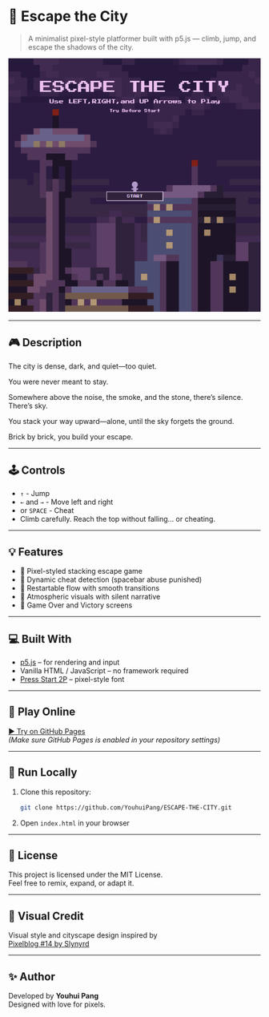 # 🌆 Escape the City

> A minimalist pixel-style platformer built with p5.js — climb, jump, and escape the shadows of the city.

![preview](./preview.png)

---

## 🎮 Description

The city is dense, dark, and quiet—too quiet.

You were never meant to stay.

Somewhere above the noise, the smoke, and the stone,
there’s silence. There’s sky.

You stack your way upward—alone, until the sky forgets the ground.

Brick by brick, you build your escape.

---

## 🕹️ Controls

- `↑` - Jump  
- `←` and `→` - Move left and right
- or `SPACE` - Cheat
- Climb carefully. Reach the top without falling… or cheating.

---

## 💡 Features

- 🌆 Pixel-styled stacking escape game
- 🧠 Dynamic cheat detection (spacebar abuse punished)
- 🔄 Restartable flow with smooth transitions
- 🎨 Atmospheric visuals with silent narrative
- 🏁 Game Over and Victory screens

---

## 💻 Built With

- [p5.js](https://p5js.org/) – for rendering and input
- Vanilla HTML / JavaScript – no framework required
- [Press Start 2P](https://fonts.google.com/specimen/Press+Start+2P) – pixel-style font

---

## 🚀 Play Online

[▶ Try on GitHub Pages](https://youhuipang.github.io/ESCAPE-THE-CITY/)  
_(Make sure GitHub Pages is enabled in your repository settings)_

---

## 📁 Run Locally

1. Clone this repository:
   ```bash
   git clone https://github.com/YouhuiPang/ESCAPE-THE-CITY.git
   ```
2. Open `index.html` in your browser

---


## 📄 License

This project is licensed under the MIT License.  
Feel free to remix, expand, or adapt it. 

---

## 🎨 Visual Credit

Visual style and cityscape design inspired by  
[Pixelblog #14 by Slynyrd](https://www.slynyrd.com/blog/2019/2/23/pixelblog-14-cityscapes)

---

## ✨ Author

Developed by **Youhui Pang**  
Designed with love for pixels.
